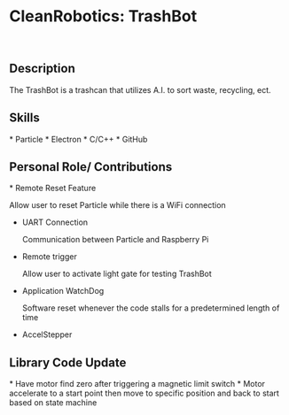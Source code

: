 <h1>CleanRobotics: TrashBot</h3></br>

<h2> Description</h2>
<p> The TrashBot is a trashcan that utilizes A.I. to sort waste, recycling, ect. <p>

<h2> Skills </h2>
* Particle
* Electron
* C/C++
* GitHub

<h2> Personal Role/ Contributions</h2>
* Remote Reset Feature
  <p>Allow user to reset Particle while there is a WiFi connection<p>
  
* UART Connection
  <p>Communication between Particle and Raspberry Pi<p>

* Remote trigger
  <p> Allow user to activate light gate for testing TrashBot<p>
  
* Application WatchDog
  <p>Software reset whenever the code stalls for a predetermined length of time<p>
  
* AccelStepper

<h2> Library Code Update</h2>
* Have motor find zero after triggering a magnetic limit switch
* Motor accelerate to a start point then move to specific position and back to start based on state machine
